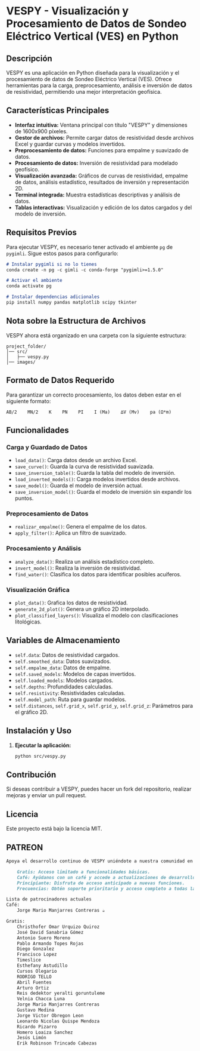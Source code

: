 # VESPY - Visualización y Procesamiento de Datos de Sondeo Eléctrico Vertical (VES) en Python

## Descripción
VESPY es una aplicación en Python diseñada para la visualización y el procesamiento de datos de Sondeo Eléctrico Vertical (VES). Ofrece herramientas para la carga, preprocesamiento, análisis e inversión de datos de resistividad, permitiendo una mejor interpretación geofísica.

## Características Principales
- **Interfaz intuitiva:** Ventana principal con título "VESPY" y dimensiones de 1600x900 píxeles.
- **Gestor de archivos:** Permite cargar datos de resistividad desde archivos Excel y guardar curvas y modelos invertidos.
- **Preprocesamiento de datos:** Funciones para empalme y suavizado de datos.
- **Procesamiento de datos:** Inversión de resistividad para modelado geofísico.
- **Visualización avanzada:** Gráficos de curvas de resistividad, empalme de datos, análisis estadístico, resultados de inversión y representación 2D.
- **Terminal integrada:** Muestra estadísticas descriptivas y análisis de datos.
- **Tablas interactivas:** Visualización y edición de los datos cargados y del modelo de inversión.

## Requisitos Previos
Para ejecutar VESPY, es necesario tener activado el ambiente `pg` de `pygimli`. Sigue estos pasos para configurarlo:
```markdown
# Instalar pygimli si no lo tienes
conda create -n pg -c gimli -c conda-forge "pygimli>=1.5.0"

# Activar el ambiente
conda activate pg

# Instalar dependencias adicionales
pip install numpy pandas matplotlib scipy tkinter
```

## Nota sobre la Estructura de Archivos
VESPY ahora está organizado en una carpeta con la siguiente estructura:
```
project_folder/
│── src/
│   ├── vespy.py
│── images/
```

## Formato de Datos Requerido
Para garantizar un correcto procesamiento, los datos deben estar en el siguiente formato:
```
AB/2    MN/2    K    PN    PI    I (Ma)    ∆V (Mv)    pa (Ω*m)
```

## Funcionalidades
### **Carga y Guardado de Datos**
- `load_data()`: Carga datos desde un archivo Excel.
- `save_curve()`: Guarda la curva de resistividad suavizada.
- `save_inversion_table()`: Guarda la tabla del modelo de inversión.
- `load_inverted_models()`: Carga modelos invertidos desde archivos.
- `save_model()`: Guarda el modelo de inversión actual.
- `save_inversion_model()`: Guarda el modelo de inversión sin expandir los puntos.

### **Preprocesamiento de Datos**
- `realizar_empalme()`: Genera el empalme de los datos.
- `apply_filter()`: Aplica un filtro de suavizado.

### **Procesamiento y Análisis**
- `analyze_data()`: Realiza un análisis estadístico completo.
- `invert_model()`: Realiza la inversión de resistividad.
- `find_water()`: Clasifica los datos para identificar posibles acuíferos.

### **Visualización Gráfica**
- `plot_data()`: Grafica los datos de resistividad.
- `generate_2d_plot()`: Genera un gráfico 2D interpolado.
- `plot_classified_layers()`: Visualiza el modelo con clasificaciones litológicas.

## Variables de Almacenamiento
- `self.data`: Datos de resistividad cargados.
- `self.smoothed_data`: Datos suavizados.
- `self.empalme_data`: Datos de empalme.
- `self.saved_models`: Modelos de capas invertidos.
- `self.loaded_models`: Modelos cargados.
- `self.depths`: Profundidades calculadas.
- `self.resistivity`: Resistividades calculadas.
- `self.model_path`: Ruta para guardar modelos.
- `self.distances`, `self.grid_x`, `self.grid_y`, `self.grid_z`: Parámetros para el gráfico 2D.

## Instalación y Uso
1. **Ejecutar la aplicación:**
   ```markdown
   python src/vespy.py
   ```

## Contribución
Si deseas contribuir a VESPY, puedes hacer un fork del repositorio, realizar mejoras y enviar un pull request.

## Licencia
Este proyecto está bajo la licencia MIT.

## PATREON
```markdown
Apoya el desarrollo continuo de VESPY uniéndote a nuestra comunidad en Patreon. Cada nivel de apoyo viene con beneficios exclusivos:

    Gratis: Acceso limitado a funcionalidades básicas.
    Café: Ayúdanos con un café y accede a actualizaciones de desarrollo.
    Principiante: Disfruta de acceso anticipado a nuevas funciones.
    Frecuencias: Obtén soporte prioritario y acceso completo a todas las herramientas avanzadas.

Lista de patrocinadores actuales
Café:
    Jorge Mario Manjarres Contreras ☕

Gratis:
    Christhofer Omar Urquizo Quiroz
    José David Sanabria Gómez
    Antonio Suero Moreno
    Pablo Armando Topes Rojas
    Diego Gonzalez
    Francisco Lopez
    Timeslice
    Esthefany Astudillo
    Cursos Olegario
    RODRIGO TELLO
    Abril Fuentes
    Arturo Ortiz
    Reis dedektor yeralti goruntuleme
    Velnia Chacca Luna
    Jorge Mario Manjarres Contreras
    Gustavo Medina
    Jorge Victor Obregon Leon
    Leonardo Nicolas Quispe Mendoza
    Ricardo Pizarro
    Homero Loaiza Sanchez
    Jesús Limón
    Erik Robinson Trincado Cabezas
```